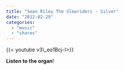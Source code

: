 ```yaml
---
title: "Sean Riley The Slowriders - Silver"
date: "2012-02-29"
categories:
  - "music"
  - "shares"
---
```


<div style="width: 70vw;">{{< youtube v3\_eo1Bcj-I>}}</div>

**Listen to the organ**!
